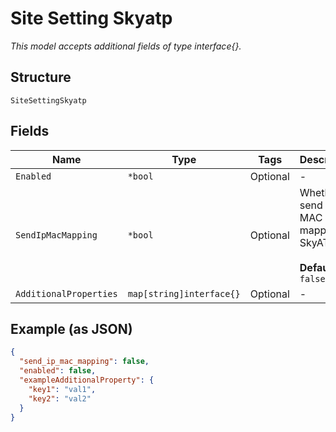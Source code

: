 
# Site Setting Skyatp

*This model accepts additional fields of type interface{}.*

## Structure

`SiteSettingSkyatp`

## Fields

| Name | Type | Tags | Description |
|  --- | --- | --- | --- |
| `Enabled` | `*bool` | Optional | - |
| `SendIpMacMapping` | `*bool` | Optional | Whether to send IP-MAC mapping to SkyATP<br><br>**Default**: `false` |
| `AdditionalProperties` | `map[string]interface{}` | Optional | - |

## Example (as JSON)

```json
{
  "send_ip_mac_mapping": false,
  "enabled": false,
  "exampleAdditionalProperty": {
    "key1": "val1",
    "key2": "val2"
  }
}
```

